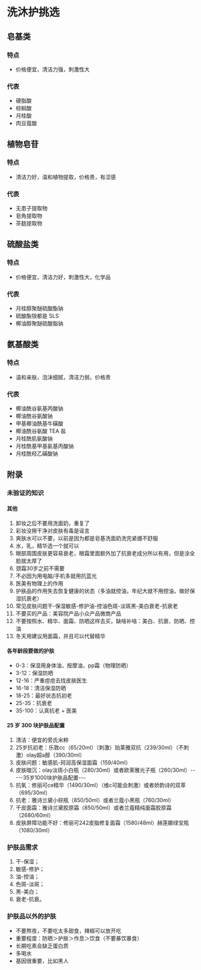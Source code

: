 # 洗沐护挑选

## 皂基类

### 特点

- 价格便宜，清洁力强，刺激性大

### 代表

- 硬脂酸
- 棕榈酸
- 月桂酸
- 肉豆蔻酸

## 植物皂苷

### 特点

- 清洁力好，温和植物提取，价格贵，有涩感

### 代表

- 无患子提取物
- 皂角提取物
- 茶麸提取物

## 硫酸盐类

### 特点

- 价格便宜，清洁力好，刺激性大，化学品

### 代表

- 月桂醇聚醚硫酸酯钠
- 硫酸酯铵都是 SLS
- 椰油醇聚醚硫酸脂钠

## 氨基酸类

### 特点

- 温和亲肤，泡沫细腻，清洁力弱，价格贵

### 代表

- 椰油酰谷氨基丙酸钠
- 椰油酰谷氨酸钠
- 甲基椰油酰基牛磺酸
- 椰油酰谷氨酸 TEA 盐
- 月桂酰肌氨酸钠
- 月桂酰基甲基氨基丙酸钠
- 月桂酰羟乙磺酸钠

## 附录

### 未验证的知识

#### 其他

1. 卸妆之后不要用洗面奶，重复了
2. 彩妆没擦干净对皮肤有毒是谣言
3. 爽肤水可以不要，以前是因为都是皂基洗面奶洗完紧绷不舒服
4. 水，乳，精华选一个就可以
5. 眼部周围皮肤更容易衰老，眼霜里面额外加了抗衰老成分所以有用，但是涂全脸就太厚了
6. 颈霜30岁之前不需要
7. 不必因为用电脑/手机多就用抗蓝光
8. 医美有物理上的作用
9. 护肤品的作用失去恢复健康的状态（多油就控油，年纪大就不用控油，做好保湿抗衰老）
10. 常见皮肤问题干-保湿敏感-修护油-控油色斑-淡斑黑-美白衰老-抗衰老
11. 不要买的产品：美容院产品小众产品微商产品
12. 不要按照水、精华、面霜、防晒这样去买，缺啥补啥：美白、抗衰、防晒、控油
13. 冬天用建议用面霜，并且可以代替精华

#### 各年龄段要做的护肤

- 0-3：保湿用身体油，按摩油，pp霜（物理防晒）
- 3-12：保湿防晒
- 12-16：严重痘痘去找皮肤医生
- 16-18：清洁保湿防晒
- 18-25：最好状态抗初老
- 25-35：抗衰老
- 35-100：认真抗老 + 医美

#### 25 岁 300 块护肤品配置

1. 清洁：便宜的旁氏米粹
2. 25岁抗初老：乐敦cc（65/20ml）（刺激）珀莱雅双抗（239/30ml）（不刺激）olay超a醇（390/30ml）
3. 皮肤问题：敏感肌-珂润高保湿面霜（159/40ml）
4. 皮肤暗沉：olay淡斑小白瓶（280/30ml）或者欧莱雅光子瓶（260/30ml）-----35岁1000块护肤品配置---
5. 抗氧：修丽可ce精华（1490/30ml）（维c可能会刺激）或者娇韵诗的双萃（695/30ml）
6. 抗老：雅诗兰黛小棕瓶（850/50ml）或者兰蔻小黑瓶（760/30ml）
7. 干皮面霜：雅诗兰黛胶原霜（850/50ml）或者兰蔻精纯面霜胶原霜（2680/60ml）
8. 皮肤屏障功能不好：修丽可242皮脂修复面霜（1580/48ml）赫莲娜绿宝瓶（1080/30ml）

### 护肤品需求

1. 干-保湿；
2. 敏感-修护；
3. 油-控油；
4. 色斑-淡斑；
5. 黑-美白；
6. 衰老-抗衰。

### 护肤品以外的护肤

- 不要熬夜，不要吃太多甜食，辣椒可以放开吃
- 重要程度：防晒＞护肤＞作息＞饮食（不要暴饮暴食）
- 长期吃素会缺乏蛋白质
- 多喝水
- 基因很重要，比如黑人